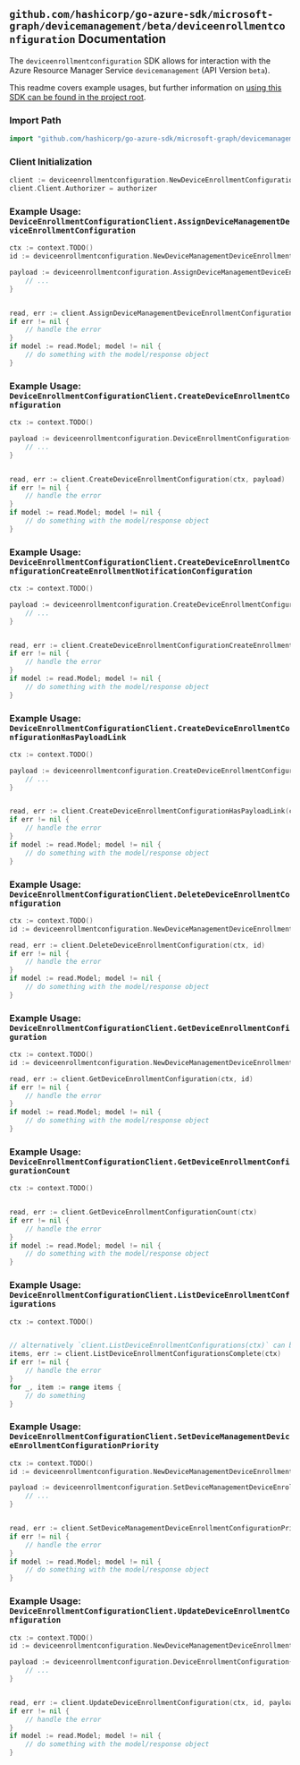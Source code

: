
## `github.com/hashicorp/go-azure-sdk/microsoft-graph/devicemanagement/beta/deviceenrollmentconfiguration` Documentation

The `deviceenrollmentconfiguration` SDK allows for interaction with the Azure Resource Manager Service `devicemanagement` (API Version `beta`).

This readme covers example usages, but further information on [using this SDK can be found in the project root](https://github.com/hashicorp/go-azure-sdk/tree/main/docs).

### Import Path

```go
import "github.com/hashicorp/go-azure-sdk/microsoft-graph/devicemanagement/beta/deviceenrollmentconfiguration"
```


### Client Initialization

```go
client := deviceenrollmentconfiguration.NewDeviceEnrollmentConfigurationClientWithBaseURI("https://management.azure.com")
client.Client.Authorizer = authorizer
```


### Example Usage: `DeviceEnrollmentConfigurationClient.AssignDeviceManagementDeviceEnrollmentConfiguration`

```go
ctx := context.TODO()
id := deviceenrollmentconfiguration.NewDeviceManagementDeviceEnrollmentConfigurationID("deviceEnrollmentConfigurationIdValue")

payload := deviceenrollmentconfiguration.AssignDeviceManagementDeviceEnrollmentConfigurationRequest{
	// ...
}


read, err := client.AssignDeviceManagementDeviceEnrollmentConfiguration(ctx, id, payload)
if err != nil {
	// handle the error
}
if model := read.Model; model != nil {
	// do something with the model/response object
}
```


### Example Usage: `DeviceEnrollmentConfigurationClient.CreateDeviceEnrollmentConfiguration`

```go
ctx := context.TODO()

payload := deviceenrollmentconfiguration.DeviceEnrollmentConfiguration{
	// ...
}


read, err := client.CreateDeviceEnrollmentConfiguration(ctx, payload)
if err != nil {
	// handle the error
}
if model := read.Model; model != nil {
	// do something with the model/response object
}
```


### Example Usage: `DeviceEnrollmentConfigurationClient.CreateDeviceEnrollmentConfigurationCreateEnrollmentNotificationConfiguration`

```go
ctx := context.TODO()

payload := deviceenrollmentconfiguration.CreateDeviceEnrollmentConfigurationCreateEnrollmentNotificationConfigurationRequest{
	// ...
}


read, err := client.CreateDeviceEnrollmentConfigurationCreateEnrollmentNotificationConfiguration(ctx, payload)
if err != nil {
	// handle the error
}
if model := read.Model; model != nil {
	// do something with the model/response object
}
```


### Example Usage: `DeviceEnrollmentConfigurationClient.CreateDeviceEnrollmentConfigurationHasPayloadLink`

```go
ctx := context.TODO()

payload := deviceenrollmentconfiguration.CreateDeviceEnrollmentConfigurationHasPayloadLinkRequest{
	// ...
}


read, err := client.CreateDeviceEnrollmentConfigurationHasPayloadLink(ctx, payload)
if err != nil {
	// handle the error
}
if model := read.Model; model != nil {
	// do something with the model/response object
}
```


### Example Usage: `DeviceEnrollmentConfigurationClient.DeleteDeviceEnrollmentConfiguration`

```go
ctx := context.TODO()
id := deviceenrollmentconfiguration.NewDeviceManagementDeviceEnrollmentConfigurationID("deviceEnrollmentConfigurationIdValue")

read, err := client.DeleteDeviceEnrollmentConfiguration(ctx, id)
if err != nil {
	// handle the error
}
if model := read.Model; model != nil {
	// do something with the model/response object
}
```


### Example Usage: `DeviceEnrollmentConfigurationClient.GetDeviceEnrollmentConfiguration`

```go
ctx := context.TODO()
id := deviceenrollmentconfiguration.NewDeviceManagementDeviceEnrollmentConfigurationID("deviceEnrollmentConfigurationIdValue")

read, err := client.GetDeviceEnrollmentConfiguration(ctx, id)
if err != nil {
	// handle the error
}
if model := read.Model; model != nil {
	// do something with the model/response object
}
```


### Example Usage: `DeviceEnrollmentConfigurationClient.GetDeviceEnrollmentConfigurationCount`

```go
ctx := context.TODO()


read, err := client.GetDeviceEnrollmentConfigurationCount(ctx)
if err != nil {
	// handle the error
}
if model := read.Model; model != nil {
	// do something with the model/response object
}
```


### Example Usage: `DeviceEnrollmentConfigurationClient.ListDeviceEnrollmentConfigurations`

```go
ctx := context.TODO()


// alternatively `client.ListDeviceEnrollmentConfigurations(ctx)` can be used to do batched pagination
items, err := client.ListDeviceEnrollmentConfigurationsComplete(ctx)
if err != nil {
	// handle the error
}
for _, item := range items {
	// do something
}
```


### Example Usage: `DeviceEnrollmentConfigurationClient.SetDeviceManagementDeviceEnrollmentConfigurationPriority`

```go
ctx := context.TODO()
id := deviceenrollmentconfiguration.NewDeviceManagementDeviceEnrollmentConfigurationID("deviceEnrollmentConfigurationIdValue")

payload := deviceenrollmentconfiguration.SetDeviceManagementDeviceEnrollmentConfigurationPriorityRequest{
	// ...
}


read, err := client.SetDeviceManagementDeviceEnrollmentConfigurationPriority(ctx, id, payload)
if err != nil {
	// handle the error
}
if model := read.Model; model != nil {
	// do something with the model/response object
}
```


### Example Usage: `DeviceEnrollmentConfigurationClient.UpdateDeviceEnrollmentConfiguration`

```go
ctx := context.TODO()
id := deviceenrollmentconfiguration.NewDeviceManagementDeviceEnrollmentConfigurationID("deviceEnrollmentConfigurationIdValue")

payload := deviceenrollmentconfiguration.DeviceEnrollmentConfiguration{
	// ...
}


read, err := client.UpdateDeviceEnrollmentConfiguration(ctx, id, payload)
if err != nil {
	// handle the error
}
if model := read.Model; model != nil {
	// do something with the model/response object
}
```
